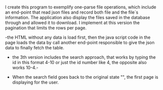 
I create this program to exemplify one-parse file operations,
which include an end-point that read json files and record both file and the file´s information. 
The application also display the files saved in the database through and allowed it to download. 
I implement at this version the pagination that limits the rows per page. 

-the HTML without any data is load first, then the java script code in the page loads the data by call another end-point responsible to give the json data to finally fetch the table.

- the 3th version includes the search approach, that works by typing the id in this format 4-10 or just the id number like 4, the opposite also works 10-4.- 

- When the search field goes back to the original state "", the first page is displaying for the user.

